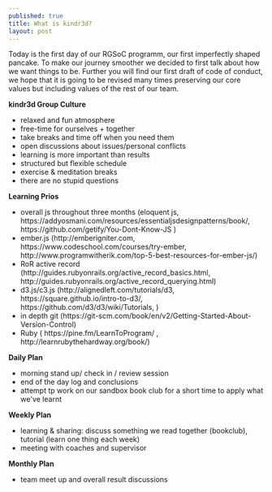 ```yaml
---
published: true
title: What is kindr3d?
layout: post
---
```

Today is the first day of our RGSoC programm, our first imperfectly shaped pancake. To make our journey smoother we decided to first talk about how we want things to be. Further you will find our first draft of code of conduct, we hope that it is going to be revised many times preserving our core values but including values of the rest of our team. 

<strong>kindr3d Group Culture</strong>

<ul>
<li>relaxed and fun atmosphere</li>
<li>free-time for ourselves + together</li>
<li>take breaks and time off when you need them</li>
<li>open discussions about issues/personal conflicts</li>
<li>learning is more important than results </li>
<li>structured but flexible schedule</li>
<li>exercise & meditation breaks</li>
<li>there are no stupid questions</li>
</ul>

<strong>Learning Prios</strong>

<ul>
<li>overall js throughout three months (eloquent js, https://addyosmani.com/resources/essentialjsdesignpatterns/book/, https://github.com/getify/You-Dont-Know-JS )</li>
<li>ember.js (http://emberigniter.com, https://www.codeschool.com/courses/try-ember, http://www.programwitherik.com/top-5-best-resources-for-ember-js/)</li>
<li>RoR active record (http://guides.rubyonrails.org/active_record_basics.html, http://guides.rubyonrails.org/active_record_querying.html)</li>
<li>d3.js/c3.js (http://alignedleft.com/tutorials/d3, https://square.github.io/intro-to-d3/, https://github.com/d3/d3/wiki/Tutorials, )</li>
<li>in depth git (https://git-scm.com/book/en/v2/Getting-Started-About-Version-Control)</li>
<li>Ruby ( https://pine.fm/LearnToProgram/ , http://learnrubythehardway.org/book/)</li>
</ul>


<strong>Daily Plan</strong>

<ul>
<li>morning stand up/ check in / review session</li>
<li>end of the day log and conclusions</li>
<li>attempt tp work on our sandbox book club for a short time to apply what we've learnt</li>
</ul>

<strong>Weekly Plan</strong>

<ul>
<li>learning & sharing: discuss something we read together (bookclub), tutorial (learn one thing each week)</li>
<li>meeting with coaches and supervisor</li>
</ul>

<strong>Monthly Plan</strong>

<ul>
<li>team meet up and overall result discussions</li>
</ul>